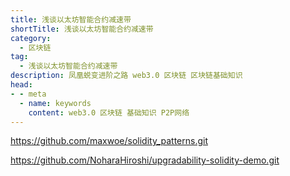 ```yaml
---
title: 浅谈以太坊智能合约减速带
shortTitle: 浅谈以太坊智能合约减速带
category:
  - 区块链
tag:
  - 浅谈以太坊智能合约减速带
description: 凤凰蜕变进阶之路 web3.0 区块链 区块链基础知识  
head:
- - meta
  - name: keywords
    content: web3.0 区块链 基础知识 P2P网络 
---
```

<https://github.com/maxwoe/solidity_patterns.git>

<https://github.com/NoharaHiroshi/upgradability-solidity-demo.git>
